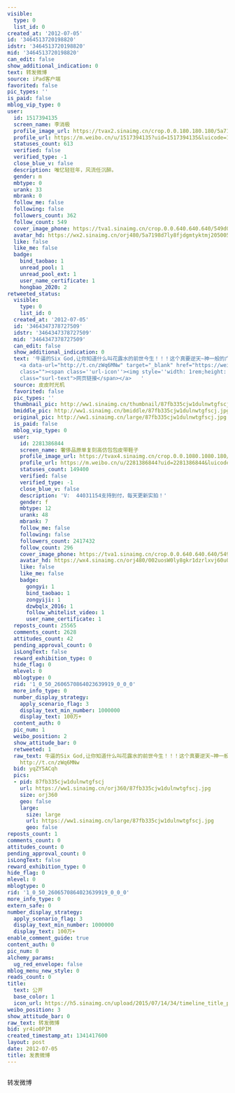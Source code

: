 ```yaml
---
visible:
  type: 0
  list_id: 0
created_at: '2012-07-05'
id: '3464513720198820'
idstr: '3464513720198820'
mid: '3464513720198820'
can_edit: false
show_additional_indication: 0
text: 转发微博
source: iPad客户端
favorited: false
pic_types: ''
is_paid: false
mblog_vip_type: 0
user:
  id: 1517394135
  screen_name: 李消极
  profile_image_url: https://tvax2.sinaimg.cn/crop.0.0.180.180.180/5a7198d7ly8fjdgmtyktmj20500500so.jpg?KID=imgbed,tva&Expires=1606399829&ssig=7KUz3c7Vdz
  profile_url: https://m.weibo.cn/u/1517394135?uid=1517394135&luicode=10000011&lfid=2304131517394135_-_WEIBO_SECOND_PROFILE_WEIBO
  statuses_count: 613
  verified: false
  verified_type: -1
  close_blue_v: false
  description: 唯忆轻狂年，风流任沉醉。
  gender: m
  mbtype: 0
  urank: 33
  mbrank: 0
  follow_me: false
  following: false
  followers_count: 362
  follow_count: 549
  cover_image_phone: https://tva1.sinaimg.cn/crop.0.0.640.640.640/549d0121tw1egm1kjly3jj20hs0hsq4f.jpg
  avatar_hd: https://wx2.sinaimg.cn/orj480/5a7198d7ly8fjdgmtyktmj20500500so.jpg
  like: false
  like_me: false
  badge:
    bind_taobao: 1
    unread_pool: 1
    unread_pool_ext: 1
    user_name_certificate: 1
    hongbao_2020: 2
retweeted_status:
  visible:
    type: 0
    list_id: 0
  created_at: '2012-07-05'
  id: '3464347378727509'
  idstr: '3464347378727509'
  mid: '3464347378727509'
  can_edit: false
  show_additional_indication: 0
  text: '牛逼的Six God,让你知道什么叫花露水的前世今生！！！这个真要逆天~神一般的广告！！！壮哉我大六神。。。擦有六神花露水是中国的夏天特有的味道，中國式浪漫！
    <a data-url="http://t.cn/zWq6MNw" target="_blank" href="https://weibo.cn/sinaurl?bid=03&pid=02&resourceId=105639227_03_05_02&luicode=10000011&lfid=2304131517394135_-_WEIBO_SECOND_PROFILE_WEIBO&u=http%3A%2F%2Fwww.tudou.com%2Fprograms%2Fview%2FZazKF1q7vkQ%2F%3Fbid%3D03%26pid%3D02%26resourceId%3D105639227_03_05_02"
    class=""><span class=''url-icon''><img style=''width: 1rem;height: 1rem'' src=''//h5.sinaimg.cn/upload/2015/09/25/3/timeline_card_small_web_default.png''></span><span
    class="surl-text">网页链接</span></a>   '
  source: 皮皮时光机
  favorited: false
  pic_types: ''
  thumbnail_pic: http://ww1.sinaimg.cn/thumbnail/87fb335cjw1dulnwtgfscj.jpg
  bmiddle_pic: http://ww1.sinaimg.cn/bmiddle/87fb335cjw1dulnwtgfscj.jpg
  original_pic: http://ww1.sinaimg.cn/large/87fb335cjw1dulnwtgfscj.jpg
  is_paid: false
  mblog_vip_type: 0
  user:
    id: 2281386844
    screen_name: 奢侈品原单复刻高仿包包皮带鞋子
    profile_image_url: https://tvax4.sinaimg.cn/crop.0.0.1080.1080.180/002uosW0ly8gkr1dzrlxvj60u00u0ach02.jpg?KID=imgbed,tva&Expires=1606399829&ssig=dXiUCsBUvd
    profile_url: https://m.weibo.cn/u/2281386844?uid=2281386844&luicode=10000011&lfid=2304131517394135_-_WEIBO_SECOND_PROFILE_WEIBO
    statuses_count: 149400
    verified: false
    verified_type: -1
    close_blue_v: false
    description: 'V:  44031154支持到付，每天更新实拍！'
    gender: f
    mbtype: 12
    urank: 48
    mbrank: 7
    follow_me: false
    following: false
    followers_count: 2417432
    follow_count: 296
    cover_image_phone: https://tva1.sinaimg.cn/crop.0.0.640.640.640/549d0121tw1egm1kjly3jj20hs0hsq4f.jpg
    avatar_hd: https://wx4.sinaimg.cn/orj480/002uosW0ly8gkr1dzrlxvj60u00u0ach02.jpg
    like: false
    like_me: false
    badge:
      gongyi: 1
      bind_taobao: 1
      zongyiji: 1
      dzwbqlx_2016: 1
      follow_whitelist_video: 1
      user_name_certificate: 1
  reposts_count: 25565
  comments_count: 2628
  attitudes_count: 42
  pending_approval_count: 0
  isLongText: false
  reward_exhibition_type: 0
  hide_flag: 0
  mlevel: 0
  mblogtype: 0
  rid: '1_0_50_2606570864023639919_0_0_0'
  more_info_type: 0
  number_display_strategy:
    apply_scenario_flag: 3
    display_text_min_number: 1000000
    display_text: 100万+
  content_auth: 0
  pic_num: 1
  weibo_position: 2
  show_attitude_bar: 0
  retweeted: 1
  raw_text: 牛逼的Six God,让你知道什么叫花露水的前世今生！！！这个真要逆天~神一般的广告！！！壮哉我大六神。。。擦有六神花露水是中国的夏天特有的味道，中國式浪漫！
    http://t.cn/zWq6MNw   ​​​
  bid: yqZY5ACqh
  pics:
  - pid: 87fb335cjw1dulnwtgfscj
    url: https://ww1.sinaimg.cn/orj360/87fb335cjw1dulnwtgfscj.jpg
    size: orj360
    geo: false
    large:
      size: large
      url: https://ww1.sinaimg.cn/large/87fb335cjw1dulnwtgfscj.jpg
      geo: false
reposts_count: 1
comments_count: 0
attitudes_count: 0
pending_approval_count: 0
isLongText: false
reward_exhibition_type: 0
hide_flag: 0
mlevel: 0
mblogtype: 0
rid: '1_0_50_2606570864023639919_0_0_0'
more_info_type: 0
extern_safe: 0
number_display_strategy:
  apply_scenario_flag: 3
  display_text_min_number: 1000000
  display_text: 100万+
enable_comment_guide: true
content_auth: 0
pic_num: 0
alchemy_params:
  ug_red_envelope: false
mblog_menu_new_style: 0
reads_count: 0
title:
  text: 公开
  base_color: 1
  icon_url: https://h5.sinaimg.cn/upload/2015/07/14/34/timeline_title_public_default.png
weibo_position: 3
show_attitude_bar: 0
raw_text: 转发微博
bid: yr4io0PIM
created_timestamp_at: 1341417600
layout: post
date: 2012-07-05
title: 发表微博
---
```


![]()

转发微博

